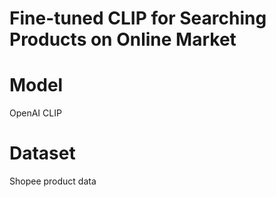 # Fine-tuned CLIP for Searching Products on Online Market

# Model
OpenAI CLIP

# Dataset
Shopee product data
